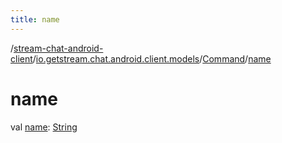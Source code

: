```yaml
---
title: name
---
```

/[stream-chat-android-client](../../index.md)/[io.getstream.chat.android.client.models](../index.md)/[Command](index.md)/[name](name.md)  
  
  
  
# name  
val [name](name.md): [String](https://kotlinlang.org/api/latest/jvm/stdlib/kotlin/-string/index.html)
